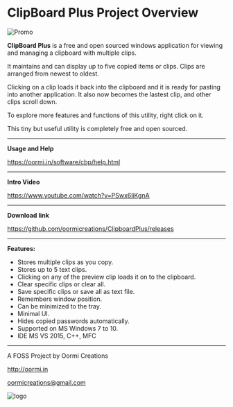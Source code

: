 # ClipBoard Plus Project Overview

![Promo](https://oormi.in/software/cbp/images/promohelp.jpg)


**ClipBoard Plus** is a free and open sourced windows application for viewing and managing a clipboard with multiple clips.

It maintains and can display up to five copied items or clips. Clips are arranged from newest to oldest.

Clicking on a clip loads it back into the clipboard and it is ready for pasting into another application. It also now becomes the lastest clip, and other clips scroll down.

To explore more features and functions of this utility, right click on it.

This tiny but useful utility is completely free and open sourced. 

---

**Usage and Help**

https://oormi.in/software/cbp/help.html

---

**Intro Video**

https://www.youtube.com/watch?v=PSwx6liKgnA

---

**Download link**

https://github.com/oormicreations/ClipboardPlus/releases

---

**Features:**

* Stores multiple clips as you copy.
* Stores up to 5 text clips.
* Clicking on any of the preview clip loads it on to the clipboard.
* Clear specific clips or clear all.
* Save specific clips or save all as text file.
* Remembers window position.
* Can be minimized to the tray.
* Minimal UI.
* Hides copied passwords automatically.
* Supported on MS Windows 7 to 10.
* IDE MS VS 2015, C++, MFC

---

A FOSS Project by Oormi Creations

http://oormi.in

oormicreations@gmail.com


![logo](https://oormi.in/software/cbp/images/OormiLogo.png)